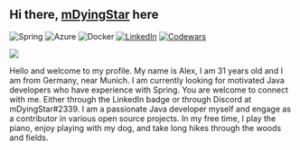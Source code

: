 
## Hi there, [mDyingStar](https://www.xing.com/profile/Alexander_Zotz3/cve) here

![Spring](https://img.shields.io/badge/spring-%236DB33F.svg?style=for-the-badge&logo=spring&logoColor=white)
![Azure](https://img.shields.io/badge/azure-%230072C6.svg?style=for-the-badge&logo=microsoftazure&logoColor=white)
![Docker](https://img.shields.io/badge/docker-%230db7ed.svg?style=for-the-badge&logo=docker&logoColor=white)
[![LinkedIn](https://img.shields.io/badge/linkedin-%230077B5.svg?style=for-the-badge&logo=linkedin&logoColor=white)](linkedin.com/in/alexmitdembart/)
[![Codewars](https://img.shields.io/badge/Codewars-B1361E?style=for-the-badge&logo=codewars&logoColor=grey)](https://www.codewars.com/users/AlexMitDemBart)

<img src="https://readme-typing-svg.demolab.com?font=Montserrat&duration=7000&pause=1500&width=470&lines=JAVA+OCP+11+%26+17+DEVELOPER;MICROSOFT+CERTIFIED+AZURE+DEVELOPER" />

Hello and welcome to my profile. My name is Alex, I am 31 years old and I am from Germany, near Munich. I am currently looking for motivated Java developers who have experience with Spring. You are welcome to connect with me. Either through the LinkedIn badge or through Discord at mDyingStar#2339. I am a passionate Java developer myself and engage as a contributor in various open source projects. In my free time, I play the piano, enjoy playing with my dog, and take long hikes through the woods and fields.


